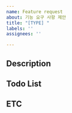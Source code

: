 ```yaml
---
name: Feature request
about: 기능 요구 사항 제안
title: "[TYPE] "
labels: ''
assignees: ''

---
```


## Description

## Todo List

## ETC

